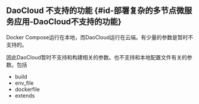 ## DaoCloud 不支持的功能 {#id-部署复杂的多节点微服务应用-DaoCloud不支持的功能}

Docker Compose运行在本地，而DaoCloud运行在云端。有少量的参数是暂时不支持的。

因此DaoCloud暂时不支持和构建相关的参数。也不支持和本地配置文件有关的参数。包括

* build
* env\_file 
* dockerfile
* extends





